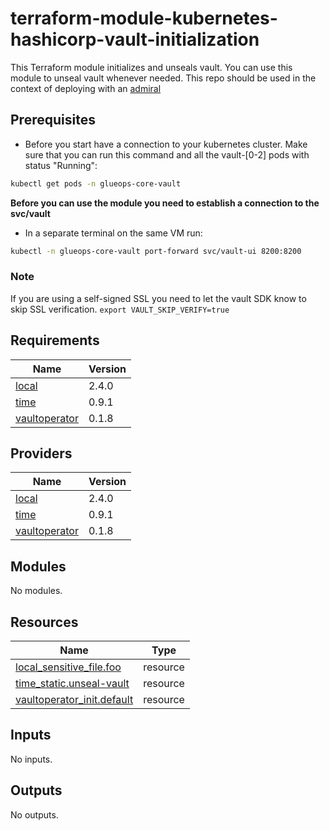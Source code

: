 <!-- BEGIN_TF_DOCS -->
# terraform-module-kubernetes-hashicorp-vault-initialization

This Terraform module initializes and unseals vault. You can use this module to unseal vault whenever needed. This repo should be used in the context of deploying with an [admiral](https://github.com/glueops/admiral)

## Prerequisites

- Before you start have a connection to your kubernetes cluster. Make sure that you can run this command and all the vault-[0-2] pods with status "Running":
```bash
kubectl get pods -n glueops-core-vault
```

**Before you can use the module you need to establish a connection to the svc/vault**

- In a separate terminal on the same VM run:

```bash
kubectl -n glueops-core-vault port-forward svc/vault-ui 8200:8200
```

### Note

If you are using a self-signed SSL you need to let the vault SDK know to skip SSL verification. `export VAULT_SKIP_VERIFY=true`

## Requirements

| Name | Version |
|------|---------|
| <a name="requirement_local"></a> [local](#requirement\_local) | 2.4.0 |
| <a name="requirement_time"></a> [time](#requirement\_time) | 0.9.1 |
| <a name="requirement_vaultoperator"></a> [vaultoperator](#requirement\_vaultoperator) | 0.1.8 |

## Providers

| Name | Version |
|------|---------|
| <a name="provider_local"></a> [local](#provider\_local) | 2.4.0 |
| <a name="provider_time"></a> [time](#provider\_time) | 0.9.1 |
| <a name="provider_vaultoperator"></a> [vaultoperator](#provider\_vaultoperator) | 0.1.8 |

## Modules

No modules.

## Resources

| Name | Type |
|------|------|
| [local_sensitive_file.foo](https://registry.terraform.io/providers/hashicorp/local/2.4.0/docs/resources/sensitive_file) | resource |
| [time_static.unseal-vault](https://registry.terraform.io/providers/hashicorp/time/0.9.1/docs/resources/static) | resource |
| [vaultoperator_init.default](https://registry.terraform.io/providers/rickardgranberg/vaultoperator/0.1.8/docs/resources/init) | resource |

## Inputs

No inputs.

## Outputs

No outputs.
<!-- END_TF_DOCS -->